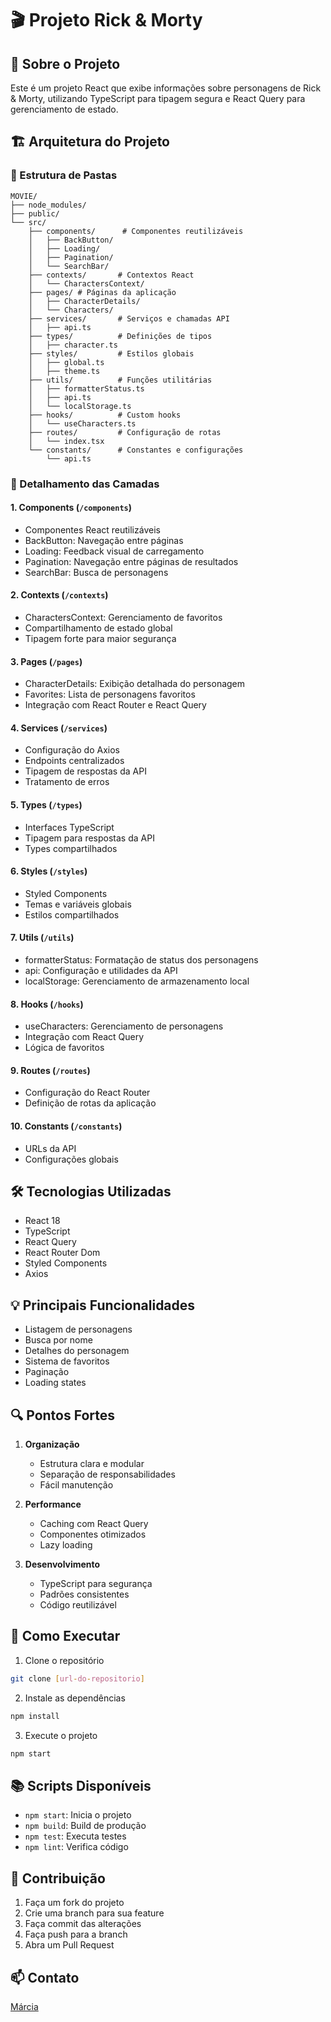 # 🎬 Projeto Rick & Morty

## 📝 Sobre o Projeto

Este é um projeto React que exibe informações sobre personagens de Rick & Morty, utilizando TypeScript para tipagem segura e React Query para gerenciamento de estado.

## 🏗 Arquitetura do Projeto

### 📁 Estrutura de Pastas

```
MOVIE/
├── node_modules/
├── public/
└── src/
    ├── components/      # Componentes reutilizáveis
    │   ├── BackButton/
    │   ├── Loading/
    │   ├── Pagination/
    │   └── SearchBar/
    ├── contexts/       # Contextos React
    │   └── CharactersContext/
    ├── pages/ # Páginas da aplicação
    │   ├── CharacterDetails/
    │   └── Characters/
    ├── services/       # Serviços e chamadas API
    │   ├── api.ts
    ├── types/          # Definições de tipos
    │   ├── character.ts
    ├── styles/         # Estilos globais
    │   ├── global.ts
    │   ├── theme.ts
    ├── utils/          # Funções utilitárias
    │   ├── formatterStatus.ts
    │   ├── api.ts
    │   └── localStorage.ts
    ├── hooks/          # Custom hooks
    │   └── useCharacters.ts
    ├── routes/         # Configuração de rotas
    │   └── index.tsx
    └── constants/      # Constantes e configurações
        └── api.ts

```

### 🎯 Detalhamento das Camadas

#### 1. Components (`/components`)

- Componentes React reutilizáveis
- BackButton: Navegação entre páginas
- Loading: Feedback visual de carregamento
- Pagination: Navegação entre páginas de resultados
- SearchBar: Busca de personagens

#### 2. Contexts (`/contexts`)

- CharactersContext: Gerenciamento de favoritos
- Compartilhamento de estado global
- Tipagem forte para maior segurança

#### 3. Pages (`/pages`)

- CharacterDetails: Exibição detalhada do personagem
- Favorites: Lista de personagens favoritos
- Integração com React Router e React Query

#### 4. Services (`/services`)

- Configuração do Axios
- Endpoints centralizados
- Tipagem de respostas da API
- Tratamento de erros

#### 5. Types (`/types`)

- Interfaces TypeScript
- Tipagem para respostas da API
- Types compartilhados

#### 6. Styles (`/styles`)

- Styled Components
- Temas e variáveis globais
- Estilos compartilhados

#### 7. Utils (`/utils`)

- formatterStatus: Formatação de status dos personagens
- api: Configuração e utilidades da API
- localStorage: Gerenciamento de armazenamento local

#### 8. Hooks (`/hooks`)

- useCharacters: Gerenciamento de personagens
- Integração com React Query
- Lógica de favoritos

#### 9. Routes (`/routes`)

- Configuração do React Router
- Definição de rotas da aplicação

#### 10. Constants (`/constants`)

- URLs da API
- Configurações globais

## 🛠 Tecnologias Utilizadas

- React 18
- TypeScript
- React Query
- React Router Dom
- Styled Components
- Axios

## 💡 Principais Funcionalidades

- Listagem de personagens
- Busca por nome
- Detalhes do personagem
- Sistema de favoritos
- Paginação
- Loading states

## 🔍 Pontos Fortes

1. **Organização**

   - Estrutura clara e modular
   - Separação de responsabilidades
   - Fácil manutenção

2. **Performance**

   - Caching com React Query
   - Componentes otimizados
   - Lazy loading

3. **Desenvolvimento**
   - TypeScript para segurança
   - Padrões consistentes
   - Código reutilizável

## 🚀 Como Executar

1. Clone o repositório

```bash
git clone [url-do-repositorio]
```

2. Instale as dependências

```bash
npm install
```

3. Execute o projeto

```bash
npm start
```

## 📚 Scripts Disponíveis

- `npm start`: Inicia o projeto
- `npm build`: Build de produção
- `npm test`: Executa testes
- `npm lint`: Verifica código

## 👥 Contribuição

1. Faça um fork do projeto
2. Crie uma branch para sua feature
3. Faça commit das alterações
4. Faça push para a branch
5. Abra um Pull Request

## 📫 Contato

[Márcia](https://www.linkedin.com/in/marcia-agostinho-developer/)
